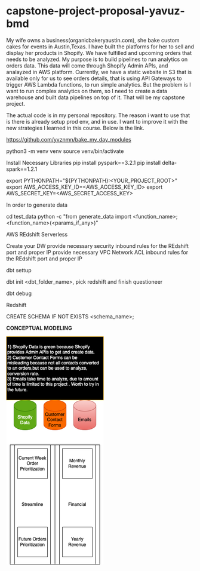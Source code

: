# capstone-project-proposal-yavuz-bmd

My wife owns a business(organicbakeryaustin.com), she bake custom cakes for events in Austin,Texas. 
I have built the platforms for her to sell and display her products in Shopify. We have fulfilled and upcoming orders that needs to be analyzed. My purpose is to build pipelines to run analytics on orders data. This data will come through Shopify Admin APIs, and analayzed in AWS platform. Currently, we have a static website in S3 that is available only for us to see orders details, that is using API Gateways to trigger AWS Lambda functions, to run simple analytics. But the problem is I want to run complex analytics on them, so I need to create a data warehouse and built data pipelines on top of it. That will be my capstone project.

The actual code is in my personal repository. The reason i want to use that is there is already setup prod env, and in use. I want to improve it with the new strategies I learned in this course. Below is the link.

https://github.com/yvznmn/bake_my_day_modules


python3 -m venv venv
source venv/bin/activate

Install Necessary Libraries
pip install pyspark==3.2.1
pip install delta-spark==1.2.1

export PYTHONPATH="${PYTHONPATH}:<YOUR_PROJECT_ROOT>"
export AWS_ACCESS_KEY_ID=<AWS_ACCESS_KEY_ID>
export AWS_SECRET_KEY=<AWS_SECRET_ACCESS_KEY>

In order to generate data

cd test_data
python -c "from generate_data import <function_name>; <function_name>(<params_if_any>)"

AWS REdshift Serverless

Create your DW
provide necessary security inbound rules for the REdshift port and proper IP
provide necessary VPC Network ACL inbound rules for the REdshift port and proper IP

dbt settup

dbt init <dbt_folder_name>, pick redshift and finish questioneer

dbt debug


Redshift

CREATE SCHEMA IF NOT EXISTS <schema_name>;


**CONCEPTUAL MODELING**

![alt text](bmd_conceptual_data_modeling.png)
